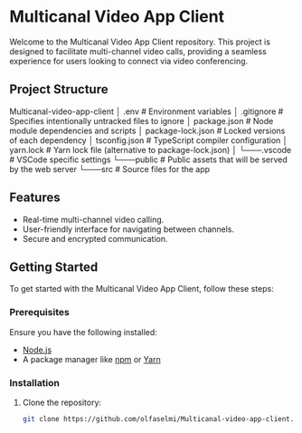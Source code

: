 # Multicanal Video App Client

Welcome to the Multicanal Video App Client repository. This project is designed to facilitate multi-channel video calls, providing a seamless experience for users looking to connect via video conferencing.

## Project Structure

Multicanal-video-app-client
│ .env # Environment variables
│ .gitignore # Specifies intentionally untracked files to ignore
│ package.json # Node module dependencies and scripts
│ package-lock.json # Locked versions of each dependency
│ tsconfig.json # TypeScript compiler configuration
│ yarn.lock # Yarn lock file (alternative to package-lock.json)
│
└───.vscode # VSCode specific settings
└───public # Public assets that will be served by the web server
└───src # Source files for the app

## Features

- Real-time multi-channel video calling.
- User-friendly interface for navigating between channels.
- Secure and encrypted communication.

## Getting Started

To get started with the Multicanal Video App Client, follow these steps:

### Prerequisites

Ensure you have the following installed:
- [Node.js](https://nodejs.org/en/download/)
- A package manager like [npm](https://www.npmjs.com/) or [Yarn](https://yarnpkg.com/)

### Installation

1. Clone the repository:
   ```sh
   git clone https://github.com/olfaselmi/Multicanal-video-app-client.git
